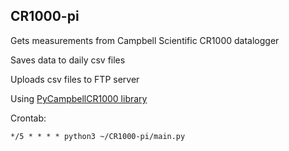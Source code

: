 ## CR1000-pi

Gets measurements from Campbell Scientific CR1000 datalogger

Saves data to daily csv files

Uploads csv files to FTP server

Using [PyCampbellCR1000 library](https://github.com/LionelDarras/PyCampbellCR1000)

Crontab:

```
*/5 * * * * python3 ~/CR1000-pi/main.py
```